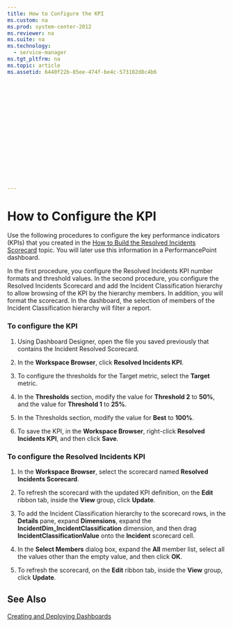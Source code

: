 ```yaml
---
title: How to Configure the KPI
ms.custom: na
ms.prod: system-center-2012
ms.reviewer: na
ms.suite: na
ms.technology: 
  - service-manager
ms.tgt_pltfrm: na
ms.topic: article
ms.assetid: 6440f22b-85ee-474f-be4c-573102d8c4b6


















---
```

# How to Configure the KPI
Use the following procedures to configure the key performance indicators \(KPIs\) that you created in the [How to Build the Resolved Incidents Scorecard](../../../sm/manage/operate/How-to-Build-the-Resolved-Incidents-Scorecard.md) topic. You will later use this information in a PerformancePoint dashboard.  
  
 In the first procedure, you configure the Resolved Incidents KPI number formats and threshold values. In the second procedure, you configure the Resolved Incidents Scorecard and add the Incident Classification hierarchy to allow browsing of the KPI by the hierarchy members. In addition, you will format the scorecard. In the dashboard, the selection of members of the Incident Classification hierarchy will filter a report.  
  
### To configure the KPI  
  
1.  Using Dashboard Designer, open the file you saved previously that contains the Incident Resolved Scorecard.  
  
2.  In the **Workspace Browser**, click **Resolved Incidents KPI**.  
  
3.  To configure the thresholds for the Target metric, select the **Target** metric.  
  
4.  In the **Thresholds** section, modify the value for **Threshold 2** to **50%**, and the value for **Threshold 1** to **25%**.  
  
5.  In the Thresholds section, modify the value for **Best** to **100%**.  
  
6.  To save the KPI, in the **Workspace Browser**, right\-click **Resolved Incidents KPI**, and then click **Save**.  
  
### To configure the Resolved Incidents KPI  
  
1.  In the **Workspace Browser**, select the scorecard named **Resolved Incidents Scorecard**.  
  
2.  To refresh the scorecard with the updated KPI definition, on the **Edit** ribbon tab, inside the **View** group, click **Update**.  
  
3.  To add the Incident Classification hierarchy to the scorecard rows, in the **Details** pane, expand **Dimensions**, expand the **IncidentDim\_IncidentClassification** dimension, and then drag **IncidentClassificationValue** onto the **Incident** scorecard cell.  
  
4.  In the **Select Members** dialog box, expand the **All** member list, select all the values other than the empty value, and then click **OK**.  
  
5.  To refresh the scorecard, on the **Edit** ribbon tab, inside the **View** group, click **Update**.  
  
## See Also  
 [Creating and Deploying Dashboards](../../../sm/manage/operate/Creating-and-Deploying-Dashboards.md)